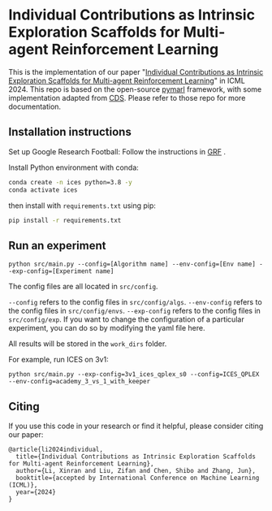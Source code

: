 # Individual Contributions as Intrinsic Exploration Scaffolds for Multi-agent Reinforcement Learning

This is the implementation of our paper "[Individual Contributions as Intrinsic Exploration Scaffolds for Multi-agent Reinforcement Learning](https://arxiv.org/abs/2405.18110)" in ICML 2024. This repo is based on the open-source [pymarl](https://github.com/oxwhirl/pymarl) framework, with some implementation adapted from [CDS](https://github.com/lich14/CDS). Please refer to those repo for more documentation.

## Installation instructions

Set up Google Research Football: Follow the instructions in [GRF](https://github.com/google-research/football?tab=readme-ov-file#quick-start) .


Install Python environment with conda:

```bash
conda create -n ices python=3.8 -y
conda activate ices
```

then install with `requirements.txt` using pip:

```bash
pip install -r requirements.txt
```

## Run an experiment 

```shell
python src/main.py --config=[Algorithm name] --env-config=[Env name] --exp-config=[Experiment name]
```

The config files are all located in `src/config`.

`--config` refers to the config files in `src/config/algs`.
`--env-config` refers to the config files in `src/config/envs`.
`--exp-config` refers to the config files in `src/config/exp`. If you want to change the configuration of a particular experiment, you can do so by modifying the yaml file here.

All results will be stored in the `work_dirs` folder.

For example, run ICES on 3v1:

```
python src/main.py --exp-config=3v1_ices_qplex_s0 --config=ICES_QPLEX --env-config=academy_3_vs_1_with_keeper
```

## Citing

If you use this code in your research or find it helpful, please consider citing our paper:
```
@article{li2024individual,
  title={Individual Contributions as Intrinsic Exploration Scaffolds for Multi-agent Reinforcement Learning},
  author={Li, Xinran and Liu, Zifan and Chen, Shibo and Zhang, Jun},
  booktitle={accepted by International Conference on Machine Learning (ICML)},
  year={2024}
}
```